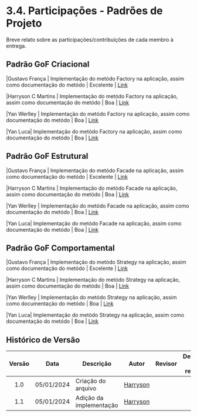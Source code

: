 # 3.4. Participações - Padrões de Projeto

Breve relato sobre as participações/contribuições de cada membro à entrega.

## Padrão GoF Criacional

|Gustavo França | Implementação do metódo Factory na aplicação, assim como documentação do metódo  | Excelente | [Link](https://github.com/UnBArqDsw2024-2/2024.2_G4_TorneioPro_Entrega_03/commit/7ac8a4c7e4cfe569da0761486fe29971e128ca1d)

|Harryson C Martins | Implementação do metódo Factory na aplicação, assim como documentação do metódo | Boa | [Link](https://github.com/UnBArqDsw2024-2/2024.2_G4_TorneioPro_Entrega_03/commit/7ac8a4c7e4cfe569da0761486fe29971e128ca1d)

|Yan Werlley | Implementação do metódo Factory na aplicação, assim como documentação do metódo | Boa | [Link](https://github.com/UnBArqDsw2024-2/2024.2_G4_TorneioPro_Entrega_03/commit/7ac8a4c7e4cfe569da0761486fe29971e128ca1d)


|Yan Luca| Implementação do metódo Factory na aplicação, assim como documentação do metódo | Boa | [Link](https://github.com/UnBArqDsw2024-2/2024.2_G4_TorneioPro_Entrega_03/commit/7ac8a4c7e4cfe569da0761486fe29971e128ca1d)




## Padrão GoF Estrutural

|Gustavo França | Implementação do metódo Facade na aplicação, assim como documentação do metódo  | Excelente | [Link](https://github.com/UnBArqDsw2024-2/2024.2_G4_TorneioPro_Entrega_03/commit/f481bd05ca8aee207c65cc134dc6762dd6763188)

|Harryson C Martins | Implementação do metódo Facade na aplicação, assim como documentação do metódo | Boa | [Link](https://github.com/UnBArqDsw2024-2/2024.2_G4_TorneioPro_Entrega_03/commit/f481bd05ca8aee207c65cc134dc6762dd6763188)

|Yan Werlley | Implementação do metódo Facade na aplicação, assim como documentação do metódo | Boa | [Link](https://github.com/UnBArqDsw2024-2/2024.2_G4_TorneioPro_Entrega_03/commit/f481bd05ca8aee207c65cc134dc6762dd6763188)


|Yan Luca| Implementação do metódo Facade na aplicação, assim como documentação do metódo | Boa | [Link](https://github.com/UnBArqDsw2024-2/2024.2_G4_TorneioPro_Entrega_03/commit/f481bd05ca8aee207c65cc134dc6762dd6763188)

## Padrão GoF Comportamental

|Gustavo França | Implementação do metódo Strategy na aplicação, assim como documentação do metódo  | Excelente | [Link](https://github.com/UnBArqDsw2024-2/2024.2_G4_TorneioPro_Entrega_03/commit/580542017ef5d71b58ae23ed38395ddb6bdeefd9)

|Harryson C Martins | Implementação do metódo Strategy na aplicação, assim como documentação do metódo | Boa | [Link](https://github.com/UnBArqDsw2024-2/2024.2_G4_TorneioPro_Entrega_03/commit/580542017ef5d71b58ae23ed38395ddb6bdeefd9)

|Yan Werlley | Implementação do metódo Strategy na aplicação, assim como documentação do metódo | Boa | [Link](https://github.com/UnBArqDsw2024-2/2024.2_G4_TorneioPro_Entrega_03/commit/580542017ef5d71b58ae23ed38395ddb6bdeefd9)


|Yan Luca| Implementação do metódo Strategy na aplicação, assim como documentação do metódo | Boa | [Link](https://github.com/UnBArqDsw2024-2/2024.2_G4_TorneioPro_Entrega_03/commit/580542017ef5d71b58ae23ed38395ddb6bdeefd9)


## Histórico de Versão

|Versão|Data|Descrição|Autor|Revisor| Detalhes da revisão |
|:----:|----|---------|-----|:-------:|-----| 
| 1.0 | 05/01/2024 | Criação do arquivo |  [Harryson](https://github.com/harry-cmartin)  |  | |
| 1.1 | 05/01/2024 | Adição da implementação |  [Harryson](https://github.com/harry-cmartin) |  | |
